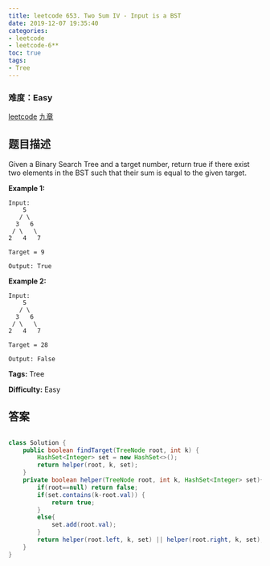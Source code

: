 ```yaml
---
title: leetcode 653. Two Sum IV - Input is a BST
date: 2019-12-07 19:35:40
categories:
- leetcode
- leetcode-6**
toc: true
tags:
- Tree
---
```

### 难度：Easy

<a href="https://leetcode.com/problems/two-sum-iv-input-is-a-bst/">leetcode</a>
<a href="https://www.jiuzhang.com/solution/two-sum-iv-input-is-a-bst/">九章</a>
## 题目描述
Given a Binary Search Tree and a target number, return true if there exist two
elements in the BST such that their sum is equal to the given target.

**Example 1:**
        
    Input: 
        5
       / \
      3   6
     / \   \
    2   4   7
    
    Target = 9
    
    Output: True
    



**Example 2:**
        
    Input: 
        5
       / \
      3   6
     / \   \
    2   4   7
    
    Target = 28
    
    Output: False
    




**Tags:** Tree

**Difficulty:** Easy
## 答案
<!--more-->
```java

class Solution {
    public boolean findTarget(TreeNode root, int k) {
        HashSet<Integer> set = new HashSet<>();
        return helper(root, k, set);
    }
    private boolean helper(TreeNode root, int k, HashSet<Integer> set){
        if(root==null) return false;
        if(set.contains(k-root.val)) {
            return true;
        }
        else{
            set.add(root.val);
        }
        return helper(root.left, k, set) || helper(root.right, k, set);
    }
}
```
